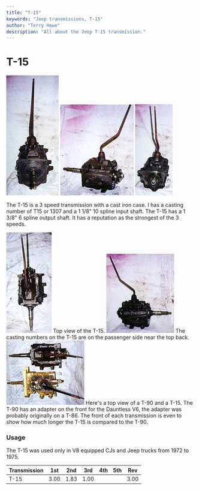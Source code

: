 ```yaml
---
title: "T-15"
keywords: "Jeep transmissions, T-15"
author: "Terry Howe"
description: "All about the Jeep T-15 transmission."
---
```

# T-15

![T-15 front](../../img/transmission/factory/t15f.jpg "T-15 front") ![T-15 side](../../img/transmission/factory/t15ds.jpg "T-15 side") ![T-15 back](../../img/transmission/factory/t15b.jpg "T-15 back")

The T-15 is a 3 speed transmission with a cast iron case. I has a casting number of T15 or 1307 and a 1 1/8" 10 spline input shaft. The T-15 has a 1 3/8" 6 spline output shaft. It has a reputation as the strongest of the 3 speeds.

![T-15 top](../../img/transmission/factory/t15t.jpg "T-15 top") Top view of the T-15. ![T-15 passenger side](../../img/transmission/factory/t15ps.jpg "T-15 passenger side") The casting numbers on the T-15 are on the passenger side near the top back. ![T-15 vs. T-90](../../img/transmission/factory/t15t90.jpg "T-15 vs. T-90") Here's a top view of a T-90 and a T-15. The T-90 has an adapter on the front for the Dauntless V6, the adapter was probably originally on a T-86. The front of each transmission is even to show how much longer the T-15 is compared to the T-90.

### Usage

The T-15 was used only in V8 equipped CJs and Jeep trucks from 1972 to 1975.

| Transmission | 1st  | 2nd  | 3rd  | 4th | 5th | Rev  |
|--------------|------|------|------|-----|-----|------|
| T-15         | 3.00 | 1.83 | 1.00 |     |     | 3.00 |